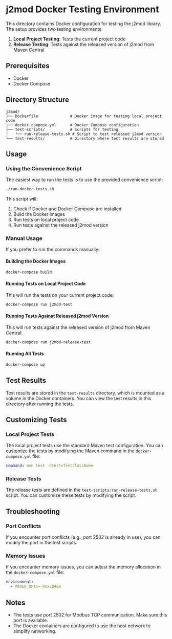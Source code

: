 # j2mod Docker Testing Environment

This directory contains Docker configuration for testing the j2mod library. The setup provides two testing environments:

1. **Local Project Testing**: Tests the current project code
2. **Release Testing**: Tests against the released version of j2mod from Maven Central

## Prerequisites

- Docker
- Docker Compose

## Directory Structure

```
j2mod/
├── Dockerfile              # Docker image for testing local project code
├── docker-compose.yml      # Docker Compose configuration
├── test-scripts/           # Scripts for testing
│   └── run-release-tests.sh # Script to test released j2mod version
└── test-results/           # Directory where test results are stored
```

## Usage

### Using the Convenience Script

The easiest way to run the tests is to use the provided convenience script:

```bash
./run-docker-tests.sh
```

This script will:
1. Check if Docker and Docker Compose are installed
2. Build the Docker images
3. Run tests on local project code
4. Run tests against the released j2mod version

### Manual Usage

If you prefer to run the commands manually:

#### Building the Docker Images

```bash
docker-compose build
```

#### Running Tests on Local Project Code

This will run the tests on your current project code:

```bash
docker-compose run j2mod-test
```

#### Running Tests Against Released j2mod Version

This will run tests against the released version of j2mod from Maven Central:

```bash
docker-compose run j2mod-release-test
```

#### Running All Tests

```bash
docker-compose up
```

## Test Results

Test results are stored in the `test-results` directory, which is mounted as a volume in the Docker containers. You can view the test results in this directory after running the tests.

## Customizing Tests

### Local Project Tests

The local project tests use the standard Maven test configuration. You can customize the tests by modifying the Maven command in the `docker-compose.yml` file:

```yaml
command: mvn test -Dtest=TestClassName
```

### Release Tests

The release tests are defined in the `test-scripts/run-release-tests.sh` script. You can customize these tests by modifying the script.

## Troubleshooting

### Port Conflicts

If you encounter port conflicts (e.g., port 2502 is already in use), you can modify the port in the test scripts.

### Memory Issues

If you encounter memory issues, you can adjust the memory allocation in the `docker-compose.yml` file:

```yaml
environment:
  - MAVEN_OPTS=-Xmx2048m
```

## Notes

- The tests use port 2502 for Modbus TCP communication. Make sure this port is available.
- The Docker containers are configured to use the host network to simplify networking.
